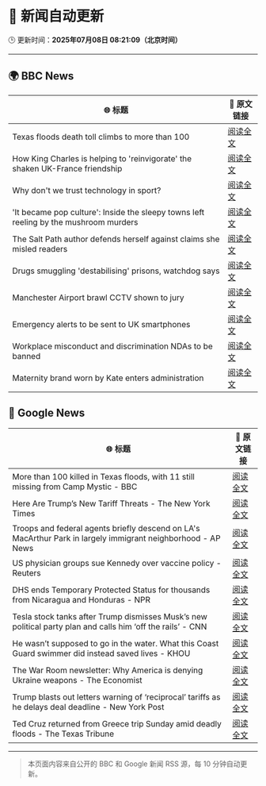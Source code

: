 # 🧠 新闻自动更新

🕒 更新时间：**2025年07月08日 08:21:09（北京时间）**

---

## 🌍 BBC News

| 🌐 标题 | 🔗 原文链接 |
|--------|-------------|
| Texas floods death toll climbs to more than 100 | [阅读全文](https://www.bbc.com/news/articles/c0j4eq517qyo) |
| How King Charles is helping to 'reinvigorate' the shaken UK-France friendship | [阅读全文](https://www.bbc.com/news/articles/cyvjg41e6mzo) |
| Why don't we trust technology in sport? | [阅读全文](https://www.bbc.com/sport/tennis/articles/cdr3nk7vd28o) |
| 'It became pop culture': Inside the sleepy towns left reeling by the mushroom murders | [阅读全文](https://www.bbc.com/news/articles/c4g8zr16y21o) |
| The Salt Path author defends herself against claims she misled readers | [阅读全文](https://www.bbc.com/news/articles/cm2z0707mlgo) |
| Drugs smuggling 'destabilising' prisons, watchdog says | [阅读全文](https://www.bbc.com/news/articles/c0m8prz7077o) |
| Manchester Airport brawl CCTV shown to jury | [阅读全文](https://www.bbc.com/news/articles/c4g8e29jdrpo) |
| Emergency alerts to be sent to UK smartphones | [阅读全文](https://www.bbc.com/news/articles/c4ge9xk8wj0o) |
| Workplace misconduct and discrimination NDAs to be banned | [阅读全文](https://www.bbc.com/news/articles/c93kwgzz88qo) |
| Maternity brand worn by Kate enters administration | [阅读全文](https://www.bbc.com/news/articles/c5y9qez8ze3o) |

## 📰 Google News

| 🌐 标题 | 🔗 原文链接 |
|--------|-------------|
| More than 100 killed in Texas floods, with 11 still missing from Camp Mystic - BBC | [阅读全文](https://news.google.com/rss/articles/CBMiVEFVX3lxTFAzVHVPSWJBZ1VibFpqQ1NQOUQ1UlQ5Qi1NdTRZLTlweXdpT3VPeXBTdW1DQ3JNbVVfejBEZFFSSHk1YWxldVpaVjlLdmpoWlhKS21mTA?oc=5) |
| Here Are Trump’s New Tariff Threats - The New York Times | [阅读全文](https://news.google.com/rss/articles/CBMiiwFBVV95cUxOMG51OWkxOXdQRkYxQ2pDc05jejZYUUZlajNkdl9pUWZrLWlHNDVObk1wVUxfS2s2WTJyZlRtRkQtRmZsb3NfLVZaNW1GNXZZS0hkU2RKX1RrV2FIdnZMU2EtTXdrbFp2UlJBRVdnRHNUQTlhWmVTVVJscmhRb2w4N3I3ZkIyckZnajhV?oc=5) |
| Troops and federal agents briefly descend on LA's MacArthur Park in largely immigrant neighborhood - AP News | [阅读全文](https://news.google.com/rss/articles/CBMipgFBVV95cUxPanR3TjYxaDl0UW4wYWFjOV83dXVNdUREX0lfZHZ1Sk5ld0szY0FuNHBaNmVONHAxdGk0OTJRS1VWOGhjLUlRbTRJRU80Qi1pSm5KRDJJOVNwZTlVX1oweWFQM28wdzJlYXFTOU56TmUxTUhMcXlBVTZhOWlhdUk1cmZVdHpkSW53Sm9vQ25oR0Y4eEdPN2FoSVpQVDBZZEpXN1pUTjJR?oc=5) |
| US physician groups sue Kennedy over vaccine policy - Reuters | [阅读全文](https://news.google.com/rss/articles/CBMipAFBVV95cUxOYnkxcEJXaEtTR2dtXzhPcWs2a3NZQjh0Y0xyZ1RWMXVYeGhtWEVzaU5qZ0t0bExtcDJyN0pQVk9RblV2Z1JKQ0s3QVBmajcxQ19UaW8yY2pLS3JaSGlDektGSTU0d0YwemhhQng0YVU2YzQ0Rm04cVNOZjR4Um1pUUtmQ3g0ZWpxN3BCNWFzNjVZMmI0ZXIzSDJWdEdNQmV5ZVFPaw?oc=5) |
| DHS ends Temporary Protected Status for thousands from Nicaragua and Honduras - NPR | [阅读全文](https://news.google.com/rss/articles/CBMiigFBVV95cUxNY21QZG85VDdpMHRZd29ndjdkendjSFhuMGM5alJTcWtfVERBaWF4cEh4d3BWZWt4S1hLa2hHMVNNWkRtMUI0MFZOT3R5MFZFSUI5YnVRWThublFTcWlpcnhXdDNjY1pXZS1vZlBHdVhwUjdxVWpfcTdwN0NEQUM3U2prSGo0MWV4U0E?oc=5) |
| Tesla stock tanks after Trump dismisses Musk’s new political party plan and calls him ‘off the rails’ - CNN | [阅读全文](https://news.google.com/rss/articles/CBMidkFVX3lxTE5SZ25YeEZDQ3JrRlhFbW04Y18tbmxIVFJuSG90ejIyNlpfVUpuVDlTY3NjOXRtMmxhdXdaR2Jrd0ZKYS15MF9mYUdMSWJjcEdXZVBuVTdfbE80QjdkbE91dlNOcjR2V0EzNERkQVBMemo0M2lWZGfSAXtBVV95cUxQODBOYzBWSHFqTlNzeGstX2lENHBaWG5XRlhmazVBTlFRZVJXb1BKSzFlRnM0T2EyWC15TmliZkcwLTJyNzRoVS1EU0tXMGdtNVA4R2Jsbkh3VFlhbnpISFhDUEdjMlpGRU5PMTlyaGtpdXlMUFJQaUVldDA?oc=5) |
| He wasn’t supposed to go in the water. What this Coast Guard swimmer did instead saved lives - KHOU | [阅读全文](https://news.google.com/rss/articles/CBMi4AFBVV95cUxPREh6SGdlLWYtOEVFTVJUQUMtUklxRmVFTlN4RXJDdmxIT2ZyZWtLR1ZfcUg2N2dIdjNheVl1c0dFZlFYT2JORHNjNFNSdlhiUjdFT3VGaWd5Tk00cWdyWmZhWjVZM2tJOWcwUUhta1JEaXA0ck9IQ2Q3aGhJajc0cHNhSXFfci1XWjZWaEZuZXprRGcwUmIzQTNaSjNzLUhhWThmanZuYjI3UHh1V3JhZFNLUExWM09BQkdrV1hLQW1NQzQtU1o0eElFcFJCOXN5UmZGOFpDLW5rT2U1NmdLVA?oc=5) |
| The War Room newsletter: Why America is denying Ukraine weapons - The Economist | [阅读全文](https://news.google.com/rss/articles/CBMiswFBVV95cUxPeEpFQ01KUE9UOWhYaV9rZmlzYTdtbjZSM2tsVW42MWlRN28tSGk5UUZDM1VMUHhKN1VSZ2QyQjVxUWx1T0tPQ0huNlktSV9TR1RlbFJzeEdiR2ZsNks3a0NBN1RmWEFQOVUxbnZmYnlZMEFiem9rZ3p1OGsxZDJ0eUxOdHdEN2JBby12QU8zRG5GMElIM0JLX3laRmh4S0NrZkF0UWh5eEN3NXNkUmlIUGt2dw?oc=5) |
| Trump blasts out letters warning of ‘reciprocal’ tariffs as he delays deal deadline - New York Post | [阅读全文](https://news.google.com/rss/articles/CBMitwFBVV95cUxNanMxeGVVVlJTRjZYeGxLMDlXaGtHeFBDY25kX0s5T1AxeXRnSGhpbmRnRGE1aUhCMWRNTDU3Z3NtU2UzLThRc1ZhcTNhcDhqci1wVGZMMXkwZ1Z0c1lUeXVhemN4NERvaFhxSURZVHpnUjJ4b2Z2eDc1MDFTU1gzRy1kMVR2dkJtU1pNeGZsd3hQTUE1MzNKSW5YMUNmNFZSTlZUZldITTh4QnBCV1BsZUJZeFJZTU0?oc=5) |
| Ted Cruz returned from Greece trip Sunday amid deadly floods - The Texas Tribune | [阅读全文](https://news.google.com/rss/articles/CBMiiAFBVV95cUxNSWVPQkNWYzd0a1BBM2JCZF95Tl90enhpM3BxZGxJYkd3ZWxZM2FRcUo1MkVyaVpsMzVjTDg5SGVYZ2x6RV9nWDFxQ3d6bFpOUURKbVBxOXJZNk5xc0tucWMyakllREh3WDJmM3lTSjE2NGJJNmJnWXI3eURuUG5IMTI3d3JQV3Vp?oc=5) |

---
> 本页面内容来自公开的 BBC 和 Google 新闻 RSS 源，每 10 分钟自动更新。